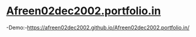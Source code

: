 # [Afreen02dec2002.portfolio.in](https://afreen02dec2002.github.io/Afreen02dec2002.portfolio.in/)

-Demo:-https://afreen02dec2002.github.io/Afreen02dec2002.portfolio.in/
